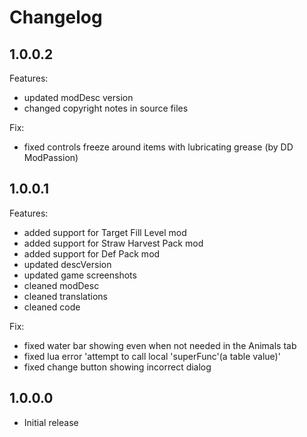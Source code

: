 # Changelog

## 1.0.0.2

Features:

- updated modDesc version
- changed copyright notes in source files

Fix:

- fixed controls freeze around items with lubricating grease (by DD ModPassion)

## 1.0.0.1

Features:

- added support for Target Fill Level mod
- added support for Straw Harvest Pack mod
- added support for Def Pack mod
- updated descVersion
- updated game screenshots
- cleaned modDesc
- cleaned translations
- cleaned code

Fix:

- fixed water bar showing even when not needed in the Animals tab
- fixed lua error 'attempt to call local 'superFunc'(a table value)'
- fixed change button showing incorrect dialog

## 1.0.0.0

- Initial release